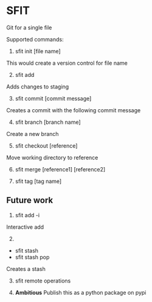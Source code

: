 # SFIT
Git for a single file

Supported commands:

1. sfit init [file name]

This would create a version control for file name

2. sfit add

Adds changes to staging

3. sfit commit [commit message]

Creates a commit with the following commit message


4. sfit branch [branch name]

Create a new branch

5. sfit checkout [reference]

Move working directory to reference

6. sfit merge [reference1] [reference2]

7. sfit tag [tag name]

## Future work

1. sfit add -i

Interactive add

2. 
- sfit stash 
- sfit stash pop

Creates a stash

3. sfit remote operations

4. **Ambitious** Publish this as a python package on pypi
